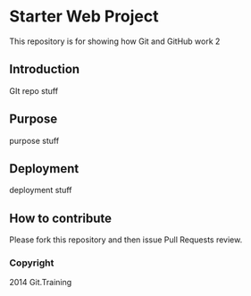 # Starter Web Project

This repository is for showing how Git and GitHub work 2

## Introduction

GIt repo stuff

## Purpose
purpose stuff

## Deployment
deployment stuff

## How to contribute

Please fork this repository and then issue Pull Requests
review.

### Copyright

2014 Git.Training